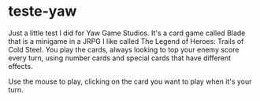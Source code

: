 # teste-yaw
Just a little test I did for Yaw Game Studios.
It's a card game called Blade that is a minigame in a JRPG I like called The Legend of Heroes: Trails of Cold Steel.
You play the cards, always looking to top your enemy score every turn, using number cards and special cards that have different effects.

Use the mouse to play, clicking on the card you want to play when it's your turn.
